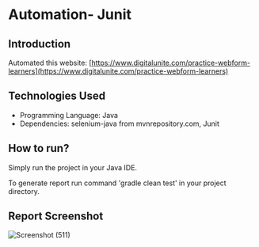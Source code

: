 # Automation- Junit

## Introduction

Automated this website:
[https://www.digitalunite.com/practice-webform-learners](https://www.digitalunite.com/practice-webform-learners)
  

## Technologies Used

- Programming Language: Java
- Dependencies: selenium-java from mvnrepository.com, Junit

## How to run?

Simply run the project in your Java IDE.

To generate report run command 'gradle clean test' in your project directory.

## Report Screenshot
![Screenshot (511)](https://github.com/user-attachments/assets/f8bfba71-73d6-4746-8348-5e4e2879ced0)



